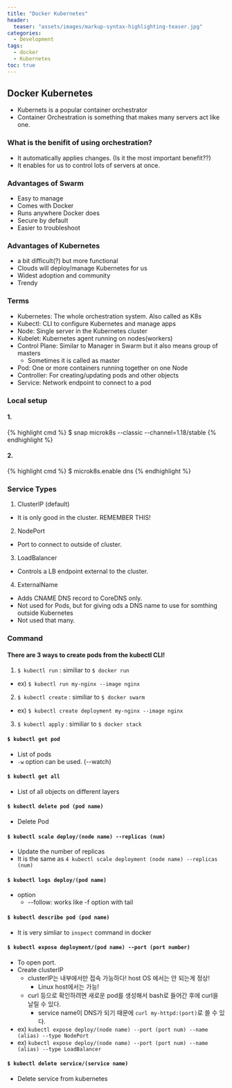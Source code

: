 ```yaml
---
title: "Docker Kubernetes"
header:
  teaser: "assets/images/markup-syntax-highlighting-teaser.jpg"
categories:
  - Development
tags:
  - docker
  - Kubernetes
toc: true
---
```


## Docker Kubernetes

* Kubernets is a popular container orchestrator
* Container Orchestration is something that makes many servers act like one.

### What is the benifit of using orchestration?

* It automatically applies changes. (Is it the most important benefit??)
* It enables for us to control lots of servers at once.

### Advantages of Swarm

* Easy to manage
* Comes with Docker
* Runs anywhere Docker does
* Secure by default
* Easier to troubleshoot

### Advantages of Kubernetes

* a bit difficult(?) but more functional
* Clouds will deploy/manage Kubernetes for us
* Widest adoption and community
* Trendy

### Terms

* Kubernetes: The whole orchestration system. Also called as K8s
* Kubectl: CLI to configure Kubernetes and manage apps
* Node: Single server in the Kubernetes cluster
* Kubelet: Kubernetes agent running on nodes(workers)
* Control Plane: Similar to Manager in Swarm but it also means group of masters
  * Sometimes it is called as master
* Pod: One or more containers running together on one Node
* Controller: For creating/updating pods and other objects
* Service: Network endpoint to connect to a pod

### Local setup

#### 1.

{% highlight cmd %}
$ snap microk8s --classic --channel=1.18/stable
{% endhighlight %}

#### 2.

{% highlight cmd %}
$ microk8s.enable dns
{% endhighlight %}

### Service Types

1. ClusterIP (default)
  * It is only good in the cluster. REMEMBER THIS!
2. NodePort
  * Port to connect to outside of cluster.
3. LoadBalancer
  * Controls a LB endpoint external to the cluster.
4. ExternalName
  * Adds CNAME DNS record to CoreDNS only.
  * Not used for Pods, but for giving ods a DNS name to use for somthing outside Kubernetes
  * Not used that many.

### Command

#### There are 3 ways to create pods from the kubectl CLI!

1. `$ kubectl run` : similiar to `$ docker run`
  * ex) `$ kubectl run my-nginx --image nginx`
2. `$ kubectl create` : similiar to `$ docker swarm`
  * ex) `$ kubectl create deployment my-nginx --image nginx`
3. `$ kubectl apply` : similiar to `$ docker stack`


#### `$ kubectl get pod`

* List of pods
* `-w` option can be used. (--watch)

#### `$ kubectl get all`

* List of all objects on different layers

#### `$ kubectl delete pod (pod name)`

* Delete Pod

#### `$ kubectl scale deploy/(node name) --replicas (num)`

* Update the number of replicas
* It is the same as `4 kubectl scale deployment (node name) --replicas (num)`

#### `$ kubectl logs deploy/(pod name)`

* option
  * --follow: works like -f option with tail

#### `$ kubectl describe pod (pod name)`

* It is very simliar to `inspect` command in docker

#### `$ kubectl expose deployment/(pod name) --port (port number)`

* To open port.
* Create clusterIP
  * clusterIP는 내부에서만 접속 가능하다! host OS 에서는 안 되는게 정상!
    * Linux host에서는 가능!
  * curl 등으로 확인하려면 새로운 pod를 생성해서 bash로 들어간 후에 curl을 날릴 수 있다.
    * service name이 DNS가 되기 때문에 `curl my-httpd:(port)`로 쓸 수 있다.
* ex) `kubectl expose deploy/(node name) --port (port num) --name (alias) --type NodePort`
* ex) `kubectl expose deploy/(node name) --port (port num) --name (alias) --type LoadBalancer`

#### `$ kubectl delete service/(service name)`

* Delete service from kubernetes
